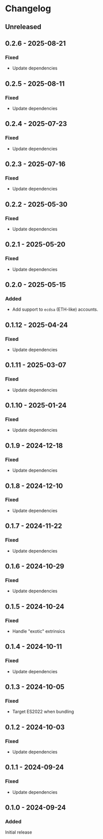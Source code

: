 # Changelog

## Unreleased

## 0.2.6 - 2025-08-21

### Fixed

- Update dependencies

## 0.2.5 - 2025-08-11

### Fixed

- Update dependencies

## 0.2.4 - 2025-07-23

### Fixed

- Update dependencies

## 0.2.3 - 2025-07-16

### Fixed

- Update dependencies

## 0.2.2 - 2025-05-30

### Fixed

- Update dependencies

## 0.2.1 - 2025-05-20

### Fixed

- Update dependencies

## 0.2.0 - 2025-05-15

### Added

- Add support to `ecdsa` (ETH-like) accounts.

## 0.1.12 - 2025-04-24

### Fixed

- Update dependencies

## 0.1.11 - 2025-03-07

### Fixed

- Update dependencies

## 0.1.10 - 2025-01-24

### Fixed

- Update dependencies

## 0.1.9 - 2024-12-18

### Fixed

- Update dependencies

## 0.1.8 - 2024-12-10

### Fixed

- Update dependencies

## 0.1.7 - 2024-11-22

### Fixed

- Update dependencies

## 0.1.6 - 2024-10-29

### Fixed

- Update dependencies

## 0.1.5 - 2024-10-24

### Fixed

- Handle "exotic" extrinsics

## 0.1.4 - 2024-10-11

### Fixed

- Update dependencies

## 0.1.3 - 2024-10-05

### Fixed

- Target ES2022 when bundling

## 0.1.2 - 2024-10-03

### Fixed

- Update dependencies

## 0.1.1 - 2024-09-24

### Fixed

- Update dependencies

## 0.1.0 - 2024-09-24

### Added

Initial release
